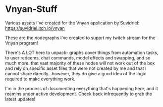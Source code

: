 # Vnyan-Stuff
Various assets I've created for the Vnyan application by Suvidriel: https://suvidriel.itch.io/vnyan

These are the nodegraphs I've created to supprt my twitch stream for the Vnyan program!

There's A LOT here to unpack- graphs cover things from automation tasks, to user redeems, chat commands, model effects and swapping, and so much more. that vast majority of these nodes will not work out of the box and rely on specific asset files that were not created by me and that I cannot share directly...however, they do give a good idea of the logic required to make everything work.

I'm in the process of documenting everything that's happening here, and it reamins under active development. Check back infrequently to grab the latest updates!
